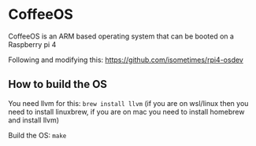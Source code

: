 # CoffeeOS

CoffeeOS is an ARM based operating system that can be booted on a Raspberry pi 4

Following and modifying this: https://github.com/isometimes/rpi4-osdev

## How to build the OS
You need llvm for this: `brew install llvm` (if you are on wsl/linux then you need to install linuxbrew, if you are on mac you need to install homebrew and install llvm)

Build the OS: `make`
